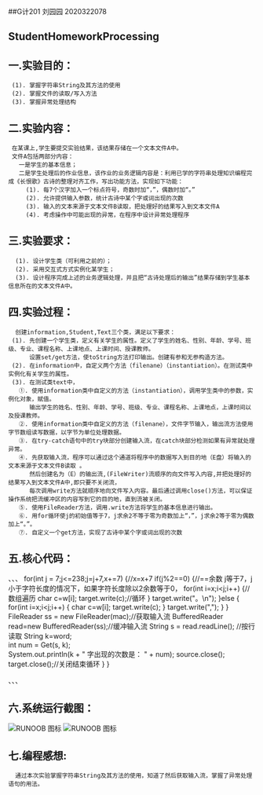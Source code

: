 ##G计201 刘园园  2020322078

## StudentHomeworkProcessing

## 一.实验目的：
     (1). 掌握字符串String及其方法的使用
     (2). 掌握文件的读取/写入方法
     (3). 掌握异常处理结构
## 二.实验内容：
     在某课上,学生要提交实验结果，该结果存储在一个文本文件A中。
     文件A包括两部分内容：
       一是学生的基本信息；
       二是学生处理后的作业信息，该作业的业务逻辑内容是：利用已学的字符串处理知识编程完成《长恨歌》古诗的整理对齐工作，写出功能方法，实现如下功能：
         (1). 每7个汉字加入一个标点符号，奇数时加“，”，偶数时加“。”
         (2). 允许提供输入参数，统计古诗中某个字或词出现的次数
         (3). 输入的文本来源于文本文件B读取，把处理好的结果写入到文本文件A
         (4). 考虑操作中可能出现的异常，在程序中设计异常处理程序
## 三.实验要求：
      (1). 设计学生类（可利用之前的）；
      (2). 采用交互式方式实例化某学生；
      (3). 设计程序完成上述的业务逻辑处理，并且把“古诗处理后的输出”结果存储到学生基本信息所在的文本文件A中。
## 四.实验过程：
      创建information,Student,Text三个类，满足以下要求：
     (1). 先创建一个学生类，定义有关学生的属性。定义了学生的姓名、性别、年龄、学号、班级、专业、课程名称、上课地点、上课时间、授课教师。
          设置set/get方法，使toString方法打印输出。创建有参和无参构造方法。
     (2). 在information中，自定义两个方法（filenane）（instantiation）。在测试类中实例化有关学生的属性。
     (3). 在测试类text中，
       ①. 使用information类中自定义的方法（instantiation），调用学生类中的参数，实例化对象，赋值。  
          输出学生的姓名、性别、年龄、学号、班级、专业、课程名称、上课地点，上课时间以及授课教师。
       ②. 使用information类中自定义的方法（filenane），文件字节输入，输出流方法使用字节数组读写数据，以字节为单位处理数据。  
       ③. 在try-catch语句中的try块部分创建输入流，在catch块部分检测如果有异常就处理异常。   
       ④. 先获取输入流，程序可以通过这个通道将程序中的数据写入到目的地（E盘）将输入的文本来源于文本文件B读取 。
          然后创建名为（E）的输出流,(FileWriter)流顺序的向文件写入内容,并把处理好的结果写入到文本文件A中,即只要不关闭流，
          每次调用write方法就顺序地向文件写入内容。最后通过调用close()方法，可以保证操作系统把流缓冲区的内容写到它的目的地，直到流被关闭。  
       ⑤. 使用FileReader方法，调用.write方法将学生的基本信息进行输出。  
       ⑥. 用for循环使j的初始值等于7，j求余2不等于零为奇数加上“，”，j求余2等于零为偶数加上“。”。   
       ⑦. 自定义一个get方法，实现了古诗中某个字或词出现的次数
## 五.核心代码：
、、、
      for(int j = 7;j<=238;j=j+7,x+=7) {//x=x+7
	if(j%2==0) {//==余数    j等于7，j小于字符长度的情况下，如果字符长度除以2余数等于0，
	for(int i=x;i<j;i++) {//数组遍历
		char c=w[i];
		target.write(c);//循环
}
		target.write("。\n");
		}else {
		for(int i=x;i<j;i++) {
		char c=w[i];
		target.write(c);
}
		target.write(",");
 }
}
	FileReader ss = new FileReader(mac);//获取输入流
		BufferedReader read=new BufferedReader(ss);//缓冲输入流
		String s = read.readLine(); //按行读取
		String k=word;			
		int num = Get(s, k);    
		System.out.println(k + " 字出现的次数是： " + num);
		source.close();
		target.close();//关闭结束循环
  }
	 }
	
、、、	
## 六.系统运行截图：
![RUNOOB 图标](https://p.qlogo.cn/qqmail_head/ZqDaDiccbgkhaTQicGw5jUDl2Qc6ibngZEeuiapJqmVian3nxK1Cib9NhNiavpsaQN8m8SPYy8gwWct7lQ/0)
![RUNOOB 图标]()
## 七.编程感想:
      通过本次实验掌握字符串String及其方法的使用，知道了然后获取输入流，掌握了异常处理语句的用法。


